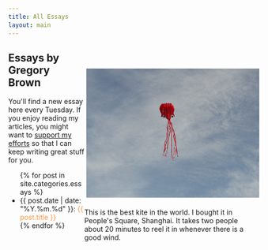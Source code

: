 ```yaml
---
title: All Essays
layout: main
---
```


<div style="width: 350px; float: right; margin-top: 45px">
<img src="/images/octopus_kite.jpg" style="border: 4px solid white; width: 350px; margin-top: 0px;">

<p style="font-size: 1.0em">This is the best kite in the world. I bought it in People's Square, Shanghai. It takes two people about 20 minutes to reel it in whenever there is a good wind.</p>
</div>

<div style="width: 400; height: 425px;">
<h2>Essays by Gregory Brown</h2>

<p>You'll find a new essay here every Tuesday. If you enjoy reading my articles, you might want to <a href="">support my efforts</a> so that I can keep writing great stuff for you.</p>

<ul>
{% for post in site.categories.essays %}
  <li>{{ post.date | date: "%Y.%m.%d" }}: <a href="{{post.url}}" style="color: #ff9640; text-decoration: none;">{{ post.title }}</a></li>
{% endfor %}
</ul>

</div>
